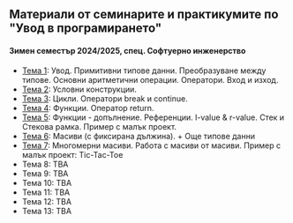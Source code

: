 ## Материали от семинарите и практикумите по "Увод в програмирането"
#### Зимен семестър 2024/2025, спец. Софтуерно инженерство

- [Тема 1](./Sem.%2001): Увод. Примитивни типове данни. Преобразуване между типове. Основни аритметични операции. Оператори. Вход и изход.
- [Тема 2](./Sem.%2002): Условни конструкции.
- [Тема 3](./Sem.%2003): Цикли. Оператори break и continue.
- [Тема 4](./Sem.%2004): Функции. Оператор return.
- [Тема 5](./Sem.%2005): Функции - допълнение. Референции. l-value & r-value. Стек и Стекова рамка. Пример с малък проект.
- [Тема 6](./Sem.%2006): Масиви (с фиксирана дължина). + Още типове данни
- [Тема 7](./Sem.%2007): Многомерни масиви. Работа с масиви от масиви. Пример с малък проект: Tic-Tac-Toe
- Тема 8: TBA
- Тема 9: TBA
- Тема 10: TBA
- Тема 11: TBA
- Тема 12: TBA
- Тема 13: TBA